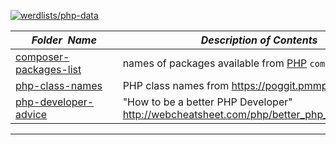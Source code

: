 [![werdlists/php-data](https://img.shields.io/badge/werdlists-php_data-purple.svg?logo=github&style=popout&longCache=true)](# "werdlists/php-data")

|&nbsp;&nbsp;&nbsp;&nbsp;&nbsp;&nbsp;_Folder&nbsp;&nbsp;Name_&nbsp;&nbsp;&nbsp;&nbsp;&nbsp;&nbsp;| _Description of Contents_
|:--------------------|--------------------------------------------------------------------------------------------------------------------------------------------------------
| [composer-packages-list](composer-packages-list.txt.xz) |  names of packages available from [PHP](https://secure.php.net) `composer.phar` 
| [php-class-names](php-class-names.txt) |  PHP class names from <https://poggit.pmmp.io/fqn.txt> 
| [php-developer-advice](php-developer-advice.md) |  "How to be a better PHP Developer" <http://webcheatsheet.com/php/better_php_developer.php> 

* * *

